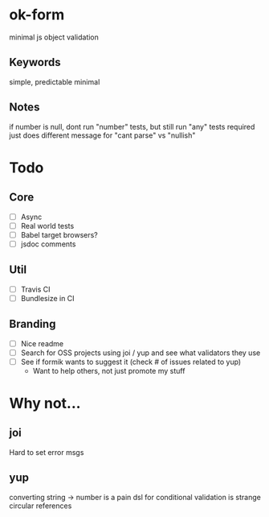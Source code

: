 # ok-form

minimal js object validation

## Keywords

simple, predictable
minimal

## Notes

if number is null, dont run "number" tests, but still run "any" tests
required just does different message for "cant parse" vs "nullish"

# Todo

## Core

- [ ] Async
- [ ] Real world tests
- [ ] Babel target browsers?
- [ ] jsdoc comments

## Util

- [ ] Travis CI
- [ ] Bundlesize in CI

## Branding

- [ ] Nice readme
- [ ] Search for OSS projects using joi / yup and see what validators they use
- [ ] See if formik wants to suggest it (check # of issues related to yup)
  - Want to help others, not just promote my stuff

# Why not...

## joi

Hard to set error msgs

## yup

converting string -> number is a pain
dsl for conditional validation is strange
circular references
